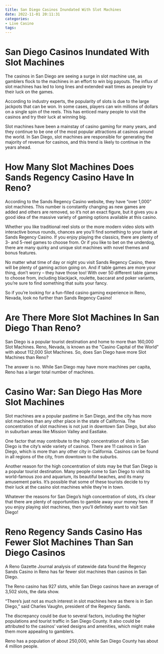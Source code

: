 ```yaml
---
title: San Diego Casinos Inundated With Slot Machines
date: 2022-11-01 20:11:31
categories:
- Live Casino
tags:
---
```



#  San Diego Casinos Inundated With Slot Machines

The casinos in San Diego are seeing a surge in slot machine use, as gamblers flock to the machines in an effort to win big payouts. The influx of slot machines has led to long lines and extended wait times as people try their luck on the games.

According to industry experts, the popularity of slots is due to the large jackpots that can be won. In some cases, players can win millions of dollars on a single spin of the reels. This has enticed many people to visit the casinos and try their luck at winning big.

Slot machines have been a mainstay of casino gaming for many years, and they continue to be one of the most popular attractions at casinos around the world. In San Diego, slot machines are responsible for generating the majority of revenue for casinos, and this trend is likely to continue in the years ahead.

#  How Many Slot Machines Does Sands Regency Casino Have In Reno?

According to the Sands Regency Casino website, they have “over 1,000” slot machines. This number is constantly changing as new games are added and others are removed, so it’s not an exact figure, but it gives you a good idea of the massive variety of gaming options available at this casino.

Whether you like traditional reel slots or the more modern video slots with interactive bonus rounds, chances are you’ll find something to your taste at Sands Regency Casino. If you enjoy playing the classics, there are plenty of 3- and 5-reel games to choose from. Or if you like to bet on the underdog, there are many quirky and unique slot machines with novel themes and bonus features.

No matter what time of day or night you visit Sands Regency Casino, there will be plenty of gaming action going on. And if table games are more your thing, don’t worry – they have those too! With over 50 different table games to choose from, including blackjack, roulette, baccarat and poker variants, you’re sure to find something that suits your fancy.

So if you’re looking for a fun-filled casino gaming experience in Reno, Nevada, look no further than Sands Regency Casino!

#  Are There More Slot Machines In San Diego Than Reno?

San Diego is a popular tourist destination and home to more than 160,000 Slot Machines. Reno, Nevada, is known as the "Casino Capital of the World" with about 112,000 Slot Machines. So, does San Diego have more Slot Machines than Reno?

The answer is no. While San Diego may have more machines per capita, Reno has a larger total number of machines.

#  Casino War: San Diego Has More Slot Machines

Slot machines are a popular pastime in San Diego, and the city has more slot machines than any other place in the state of California. The concentration of slot machines is not just in downtown San Diego, but also in suburban areas like Mission Valley and Eastlake.

One factor that may contribute to the high concentration of slots in San Diego is the city’s wide variety of casinos. There are 11 casinos in San Diego, which is more than any other city in California. Casinos can be found in all regions of the city, from downtown to the suburbs.

Another reason for the high concentration of slots may be that San Diego is a popular tourist destination. Many people come to San Diego to visit its world-famous zoo and aquarium, its beautiful beaches, and its many amusement parks. It’s possible that some of these tourists decide to try their luck at the casino slot machines while they’re in town.

Whatever the reasons for San Diego’s high concentration of slots, it’s clear that there are plenty of opportunities to gamble away your money here. If you enjoy playing slot machines, then you’ll definitely want to visit San Diego!

#  Reno Regency Sands Casino Has Fewer Slot Machines Than San Diego Casinos

A Reno Gazette Journal analysis of statewide data found the Regency Sands Casino in Reno has far fewer slot machines than casinos in San Diego.

The Reno casino has 927 slots, while San Diego casinos have an average of 3,502 slots, the data show.

“There’s just not as much interest in slot machines here as there is in San Diego,” said Charles Vaughn, president of the Regency Sands.

The discrepancy could be due to several factors, including the higher populations and tourist traffic in San Diego County. It also could be attributed to the casinos’ varied designs and amenities, which might make them more appealing to gamblers.

Reno has a population of about 250,000, while San Diego County has about 4 million people.